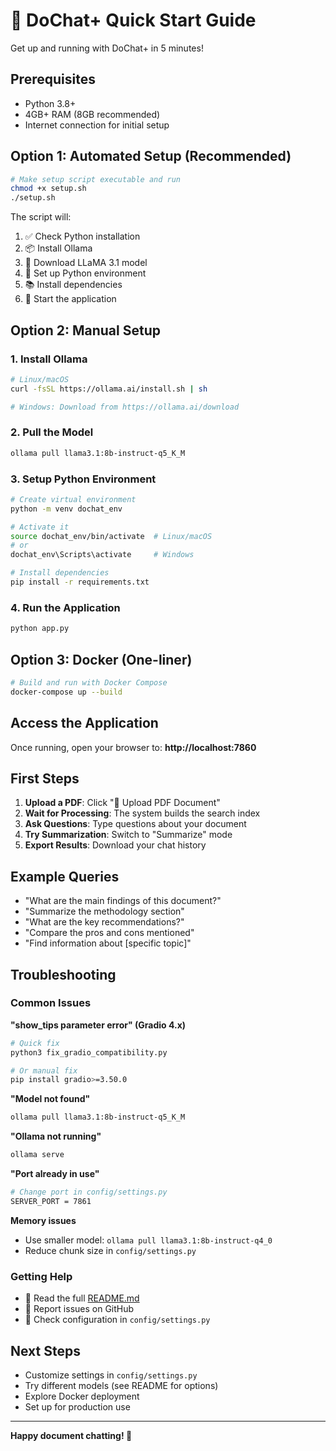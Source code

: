 # 🚀 DoChat+ Quick Start Guide

Get up and running with DoChat+ in 5 minutes!

## Prerequisites

- Python 3.8+
- 4GB+ RAM (8GB recommended)
- Internet connection for initial setup

## Option 1: Automated Setup (Recommended)

```bash
# Make setup script executable and run
chmod +x setup.sh
./setup.sh
```

The script will:
1. ✅ Check Python installation
2. 📦 Install Ollama
3. 🤖 Download LLaMA 3.1 model
4. 🐍 Set up Python environment
5. 📚 Install dependencies
6. 🚀 Start the application

## Option 2: Manual Setup

### 1. Install Ollama

```bash
# Linux/macOS
curl -fsSL https://ollama.ai/install.sh | sh

# Windows: Download from https://ollama.ai/download
```

### 2. Pull the Model

```bash
ollama pull llama3.1:8b-instruct-q5_K_M
```

### 3. Setup Python Environment

```bash
# Create virtual environment
python -m venv dochat_env

# Activate it
source dochat_env/bin/activate  # Linux/macOS
# or
dochat_env\Scripts\activate     # Windows

# Install dependencies
pip install -r requirements.txt
```

### 4. Run the Application

```bash
python app.py
```

## Option 3: Docker (One-liner)

```bash
# Build and run with Docker Compose
docker-compose up --build
```

## Access the Application

Once running, open your browser to:
**http://localhost:7860**

## First Steps

1. **Upload a PDF**: Click "📁 Upload PDF Document"
2. **Wait for Processing**: The system builds the search index
3. **Ask Questions**: Type questions about your document
4. **Try Summarization**: Switch to "Summarize" mode
5. **Export Results**: Download your chat history

## Example Queries

- "What are the main findings of this document?"
- "Summarize the methodology section"
- "What are the key recommendations?"
- "Compare the pros and cons mentioned"
- "Find information about [specific topic]"

## Troubleshooting

### Common Issues

**"show_tips parameter error" (Gradio 4.x)**
```bash
# Quick fix
python3 fix_gradio_compatibility.py

# Or manual fix
pip install gradio>=3.50.0
```

**"Model not found"**
```bash
ollama pull llama3.1:8b-instruct-q5_K_M
```

**"Ollama not running"**
```bash
ollama serve
```

**"Port already in use"**
```bash
# Change port in config/settings.py
SERVER_PORT = 7861
```

**Memory issues**
- Use smaller model: `ollama pull llama3.1:8b-instruct-q4_0`
- Reduce chunk size in `config/settings.py`

### Getting Help

- 📖 Read the full [README.md](README.md)
- 🐛 Report issues on GitHub
- 💬 Check configuration in `config/settings.py`

## Next Steps

- Customize settings in `config/settings.py`
- Try different models (see README for options)
- Explore Docker deployment
- Set up for production use

---

**Happy document chatting! 🎉**